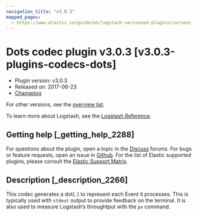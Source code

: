```yaml
---
navigation_title: "v3.0.3"
mapped_pages:
  - https://www.elastic.co/guide/en/logstash-versioned-plugins/current/v3.0.3-plugins-codecs-dots.html
---
```


# Dots codec plugin v3.0.3 [v3.0.3-plugins-codecs-dots]


* Plugin version: v3.0.3
* Released on: 2017-06-23
* [Changelog](https://github.com/logstash-plugins/logstash-codec-dots/blob/v3.0.3/CHANGELOG.md)

For other versions, see the [overview list](codec-dots-index.md).

To learn more about Logstash, see the [Logstash Reference](logstash://reference/index.md).

## Getting help [_getting_help_2288]

For questions about the plugin, open a topic in the [Discuss](http://discuss.elastic.co) forums. For bugs or feature requests, open an issue in [Github](https://github.com/logstash-plugins/logstash-codec-dots). For the list of Elastic supported plugins, please consult the [Elastic Support Matrix](https://www.elastic.co/support/matrix#matrix_logstash_plugins).


## Description [_description_2266]

This codec generates a dot(`.`) to represent each Event it processes. This is typically used with `stdout` output to provide feedback on the terminal. It is also used to measure Logstash’s throughtput with the `pv` command.


